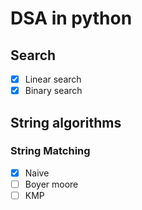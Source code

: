 # DSA in python

## Search
- [x] Linear search
- [x] Binary search

## String algorithms
### String Matching
- [x] Naive
- [ ] Boyer moore
- [ ] KMP